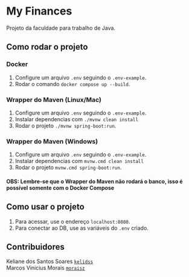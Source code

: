 # My Finances

Projeto da faculdade para trabalho de Java.

## Como rodar o projeto

### Docker

1. Configure um arquivo `.env` seguindo o `.env-example`.
2. Rodar o comando `docker compose up --build`.

### Wrapper do Maven (Linux/Mac)

1. Configure um arquivo `.env` seguindo o `.env-example`.
2. Instalar dependencias com `./mvnw clean install`
3. Rodar o projeto `./mvnw spring-boot:run`.

### Wrapper do Maven (Windows)

1. Configure um arquivo `.env` seguindo o `.env-example`.
2. Instalar dependencias com `mvnw.cmd clean install`
3. Rodar o projeto `mvnw.cmd spring-boot:run`.

#### OBS: Lembre-se que o Wrapper do Maven não rodará o banco, isso é possível somente com o Docker Compose

## Como usar o projeto

1. Para acessar, use o endereço `localhost:8080`.
2. Para conectar ao DB, use as variáveis do `.env` criado.

## Contribuidores

Keliane dos Santos Soares [`kelidss`](https://github.com/kelidss/)  
Marcos Vinicius Morais [`moraisz`](https://github.com/moraisz/)
